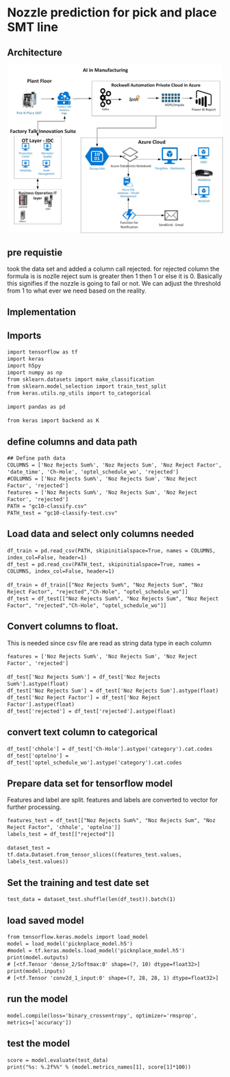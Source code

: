 # Nozzle prediction for pick and place SMT line

## Architecture
![alt text](https://github.com/balakreshnan/PickAndPlace/blob/master/picknplace.jpg "Architecture Pick and Place")

## pre requistie

took the data set and added a column call rejected. for rejected column the formula is is nozlle reject sum is greater then 1 then 1 or else it is 0. Basically this signifies if the nozzle is going to fail or not. We can adjust the threshold from 1 to what ever we need based on the reality.

## Implementation

## Imports

```
import tensorflow as tf
import keras
import h5py
import numpy as np
from sklearn.datasets import make_classification
from sklearn.model_selection import train_test_split
from keras.utils.np_utils import to_categorical

import pandas as pd

from keras import backend as K
```

## define columns and data path

```
## Define path data
COLUMNS = ['Noz Rejects Sum%', 'Noz Rejects Sum', 'Noz Reject Factor', 'date_time', 'Ch-Hole', 'optel_schedule_wo', 'rejected']
#COLUMNS = ['Noz Rejects Sum%', 'Noz Rejects Sum', 'Noz Reject Factor', 'rejected']
features = ['Noz Rejects Sum%', 'Noz Rejects Sum', 'Noz Reject Factor', 'rejected']
PATH = "gc10-classify.csv"
PATH_test = "gc10-classify-test.csv"
```

## Load data and select only columns needed

```
df_train = pd.read_csv(PATH, skipinitialspace=True, names = COLUMNS, index_col=False, header=1)
df_test = pd.read_csv(PATH_test, skipinitialspace=True, names = COLUMNS, index_col=False, header=1)

df_train = df_train[["Noz Rejects Sum%", "Noz Rejects Sum", "Noz Reject Factor", "rejected","Ch-Hole", "optel_schedule_wo"]]
df_test = df_test[["Noz Rejects Sum%", "Noz Rejects Sum", "Noz Reject Factor", "rejected","Ch-Hole", "optel_schedule_wo"]]
```

## Convert columns to float.

This is needed since csv file are read as string data type in each column

```
features = ['Noz Rejects Sum%', 'Noz Rejects Sum', 'Noz Reject Factor', 'rejected']

df_test['Noz Rejects Sum%'] = df_test['Noz Rejects Sum%'].astype(float)
df_test['Noz Rejects Sum'] = df_test['Noz Rejects Sum'].astype(float)
df_test['Noz Reject Factor'] = df_test['Noz Reject Factor'].astype(float)
df_test['rejected'] = df_test['rejected'].astype(float)

```

## convert text column to categorical

```
df_test['chhole'] = df_test['Ch-Hole'].astype('category').cat.codes
df_test['optelno'] = df_test['optel_schedule_wo'].astype('category').cat.codes
```

## Prepare data set for tensorflow model

Features and label are split. features and labels are converted to vector for further processing.

```
features_test = df_test[["Noz Rejects Sum%", "Noz Rejects Sum", "Noz Reject Factor", 'chhole', 'optelno']]
labels_test = df_test[["rejected"]]

dataset_test = tf.data.Dataset.from_tensor_slices((features_test.values, labels_test.values))
```

## Set the training and test date set

```
test_data = dataset_test.shuffle(len(df_test)).batch(1)
```

## load saved model

```
from tensorflow.keras.models import load_model
model = load_model('picknplace_model.h5')
#model = tf.keras.models.load_model('picknplace_model.h5')
print(model.outputs)
# [<tf.Tensor 'dense_2/Softmax:0' shape=(?, 10) dtype=float32>]
print(model.inputs)
# [<tf.Tensor 'conv2d_1_input:0' shape=(?, 28, 28, 1) dtype=float32>]
```

## run the model

```
model.compile(loss='binary_crossentropy', optimizer='rmsprop', metrics=['accuracy'])
```

## test the model

```
score = model.evaluate(test_data)
print("%s: %.2f%%" % (model.metrics_names[1], score[1]*100))
```
